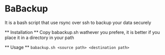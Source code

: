 # BaBackup
It is a bash script that use rsync over ssh to backup your data securely

** Installation **
Copy babackup.sh wathever you prefere, it is better if you place it in a directory in your path

** Usage **
`babackup.sh <source path> <destination path>`
